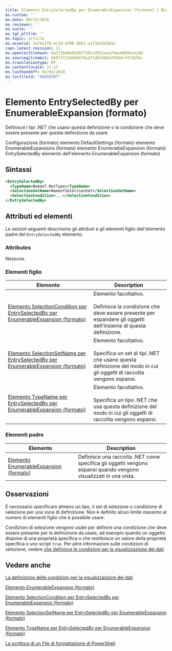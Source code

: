 ```yaml
---
title: Elemento EntrySelectedBy per EnumerableExpansion (formato) | Microsoft Docs
ms.custom: ''
ms.date: 09/13/2016
ms.reviewer: ''
ms.suite: ''
ms.tgt_pltfrm: ''
ms.topic: article
ms.assetid: 3af6aff8-4c2d-4f08-9bb1-e1f3ed3e583e
caps.latest.revision: 11
ms.openlocfilehash: 6a371bdbb85d07730c32931a4a79ee40856ce298
ms.sourcegitcommit: b6871f21bd666f9cd71dd336bb3f844cf472b56c
ms.translationtype: MT
ms.contentlocale: it-IT
ms.lasthandoff: 02/03/2019
ms.locfileid: "56855587"
---
```

# <a name="entryselectedby-element-for-enumerableexpansion-format"></a>Elemento EntrySelectedBy per EnumerableExpansion (formato)

Definisce i tipi .NET che usano questa definizione o la condizione che deve essere presente per questa definizione da usare.

Configurazione (formato) elemento DefaultSettings (formato) elemento EnumerableExpansions (formato) elemento EnumerableExpansion (formato) EntrySelectedBy elemento dell'elemento EnumerableExpansion (formato)

## <a name="syntax"></a>Sintassi

```xml
<EntrySelectedBy>
  <TypeName>Nameof.NetType</TypeName>
  <SelectionSetName>NameofSelectionSet</SelectionSetName>
  <SelectionCondition>...</SelectionCondition>
</EntrySelectedBy>
```

## <a name="attributes-and-elements"></a>Attributi ed elementi

Le sezioni seguenti descrivono gli attributi e gli elementi figlio dell'elemento padre del `EntrySelectedBy` elemento.

### <a name="attributes"></a>Attributes

Nessuna.

### <a name="child-elements"></a>Elementi figlio

|Elemento|Description|
|-------------|-----------------|
|[Elemento SelectionCondition per EntrySelectedBy per EnumerableExpansion (formato)](./selectioncondition-element-for-entryselectedby-for-enumerableexpansion-format.md)|Elemento facoltativo.<br /><br /> Definisce la condizione che deve essere presente per espandere gli oggetti dell'insieme di questa definizione.|
|[Elemento SelectionSetName per EntrySelectedBy per EnumerableExpansion (formato)](./selectionsetname-element-for-entryselectedby-for-enumerableexpansion-format.md)|Elemento facoltativo.<br /><br /> Specifica un set di tipi .NET che usano questa definizione del modo in cui gli oggetti di raccolta vengono espansi.|
|[Elemento TypeName per EntrySelectedBy per EnumerableExpansion (formato)](./typename-element-for-entryselectedby-for-enumerableexpansion-format.md)|Elemento facoltativo.<br /><br /> Specifica un tipo .NET che usa questa definizione del modo in cui gli oggetti di raccolta vengono espansi.|

### <a name="parent-elements"></a>Elementi padre

|Elemento|Description|
|-------------|-----------------|
|[Elemento EnumerableExpansion (formato)](./enumerableexpansion-element-format.md)|Definisce una raccolta .NET come specifica gli oggetti vengono espansi quando vengono visualizzati in una vista.|

## <a name="remarks"></a>Osservazioni

È necessario specificare almeno un tipo, il set di selezione o condizione di selezione per una voce di definizione. Non è definito alcun limite massimo al numero di elementi figlio che è possibile usare.

Condizioni di selezione vengono usate per definire una condizione che deve essere presente per la definizione da usare, ad esempio quando un oggetto dispone di una proprietà specifica o che restituisce un valore della proprietà specifica o uno script `true`. Per altre informazioni sulle condizioni di selezione, vedere [che definisce le condizioni per la visualizzazione dei dati](./defining-conditions-for-displaying-data.md).

## <a name="see-also"></a>Vedere anche

[La definizione delle condizioni per la visualizzazione dei dati](./defining-conditions-for-displaying-data.md)

[Elemento EnumerableExpansion (formato)](./enumerableexpansion-element-format.md)

[Elemento SelectionCondition per EntrySelectedBy per EnumerableExpansion (formato)](./selectioncondition-element-for-entryselectedby-for-enumerableexpansion-format.md)

[Elemento SelectionSetName per EntrySelectedBy per EnumerableExpansion (formato)](./selectionsetname-element-for-entryselectedby-for-enumerableexpansion-format.md)

[Elemento TypeName per EntrySelectedBy per EnumerableExpansion (formato)](./typename-element-for-entryselectedby-for-enumerableexpansion-format.md)

[La scrittura di un File di formattazione di PowerShell](./writing-a-powershell-formatting-file.md)
